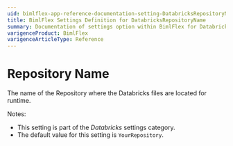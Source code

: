 ```yaml
---
uid: bimlflex-app-reference-documentation-setting-DatabricksRepositoryName
title: BimlFlex Settings Definition for DatabricksRepositoryName
summary: Documentation of settings option within BimlFlex for DatabricksRepositoryName
varigenceProduct: BimlFlex
varigenceArticleType: Reference
---
```


# Repository Name

The name of the Repository where the Databricks files are located for runtime.

Notes:

* This setting is part of the *Databricks* settings category.
* The default value for this setting is `YourRepository`.
